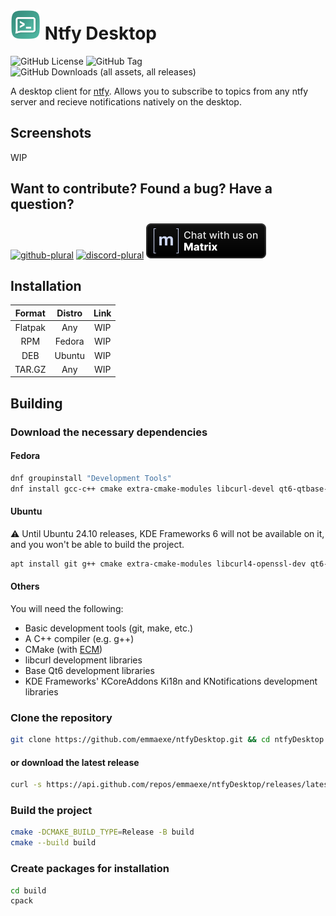 # <img alt="logo" height="48" src="https://raw.githubusercontent.com/emmaexe/ntfyDesktop/main/app/icons/ntfyDesktop.svg"> Ntfy Desktop

![GitHub License](https://img.shields.io/github/license/emmaexe/ntfyDesktop)
![GitHub Tag](https://img.shields.io/github/v/tag/emmaexe/ntfyDesktop?label=Latest%20stable%20version)
![GitHub Downloads (all assets, all releases)](https://img.shields.io/github/downloads/emmaexe/ntfyDesktop/total)

A desktop client for [ntfy](https://github.com/binwiederhier/ntfy). Allows you to subscribe to topics from any ntfy server and recieve notifications natively on the desktop.

## Screenshots

WIP

## Want to contribute? Found a bug? Have a question?

[<img alt="github-plural" height="56" src="https://raw.githubusercontent.com/emmaexe/devins-badges/v3/assets/cozy/social/github-plural_vector.svg">](https://github.com/emmaexe/ntfyDesktop/issues)
[<img alt="discord-plural" height="56" src="https://raw.githubusercontent.com/emmaexe/devins-badges/v3/assets/cozy/social/discord-plural_vector.svg">](https://ln.emmaexe.moe/discord-server)
[<img alt="matrix-plural" height="56" src="https://raw.githubusercontent.com/emmaexe/devins-badges/v3/assets/cozy/social/matrix-plural_vector.svg">](https://ln.emmaexe.moe/matrix-server)

## Installation

| Format | Distro | Link |
| :-: | :-: | :-: |
| Flatpak | Any | WIP |
| RPM | Fedora | WIP |
| DEB | Ubuntu | WIP |
| TAR.GZ | Any | WIP |

## Building

### Download the necessary dependencies

#### Fedora

```bash
dnf groupinstall "Development Tools"
dnf install gcc-c++ cmake extra-cmake-modules libcurl-devel qt6-qtbase-devel kf6-kcoreaddons-devel kf6-ki18n-devel kf6-knotifications-devel rpm-build
```

#### Ubuntu

⚠️ Until Ubuntu 24.10 releases, KDE Frameworks 6 will not be available on it, and you won't be able to build the project.

```bash
apt install git g++ cmake extra-cmake-modules libcurl4-openssl-dev qt6-base-dev libkf6coreaddons-dev libkf6i18n-dev libkf6notifications-dev
```

#### Others

You will need the following:

- Basic development tools (git, make, etc.)
- A C++ compiler (e.g. g++)
- CMake (with [ECM](https://api.kde.org/frameworks/extra-cmake-modules/html/index.html))
- libcurl development libraries
- Base Qt6 development libraries
- KDE Frameworks' KCoreAddons Ki18n and KNotifications development libraries

### Clone the repository

```bash
git clone https://github.com/emmaexe/ntfyDesktop.git && cd ntfyDesktop
```

#### or download the latest release

```bash
curl -s https://api.github.com/repos/emmaexe/ntfyDesktop/releases/latest | grep "tarball_url" | cut -d '"' -f 4 | xargs curl -L -o ntfyDesktop.tar.gz && mkdir ntfyDesktop && tar -xzf ntfyDesktop.tar.gz -C ntfyDesktop --strip-components=1 && rm ntfyDesktop.tar.gz && cd ntfyDesktop
```

### Build the project

```bash
cmake -DCMAKE_BUILD_TYPE=Release -B build
cmake --build build
```

### Create packages for installation

```bash
cd build
cpack
```

